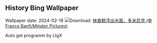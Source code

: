 ## History Bing Wallpaper
Wallpaper date: 2024-02-18
![](https://www.bing.com/th?id=OHR.DominicaWhales_ZH-CN1293650397_UHD.jpg&w=1000)Download: [抹香鲸浮出水面，多米尼克 (© Franco Banfi/Minden Pictures)](https://www.bing.com/th?id=OHR.DominicaWhales_ZH-CN1293650397_UHD.jpg)

Auto get programm by LtgX
